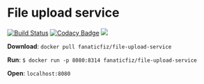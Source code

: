 File upload service
=====================
[![Build Status](https://travis-ci.org/FanaticFiz/file-upload-demo.svg?branch=master)](https://travis-ci.org/FanaticFiz/file-upload-demo)
[![Codacy Badge](https://api.codacy.com/project/badge/Grade/a13cddeedf174d6985939acc000eeba6)](https://www.codacy.com/project/fanatic/file-upload-demo/dashboard?utm_source=github.com&amp;utm_medium=referral&amp;utm_content=FanaticFiz/file-upload-demo&amp;utm_campaign=Badge_Grade_Dashboard)
[![](https://images.microbadger.com/badges/image/fanaticfiz/file-upload-service.svg)](https://microbadger.com/images/fanaticfiz/file-upload-service "Get your own image badge on microbadger.com")
 
 **Download**: `docker pull fanaticfiz/file-upload-service`
 
 **Run**: `$ docker run -p 8080:8314 fanaticfiz/file-upload-service`
 
 **Open**: `localhost:8080`
